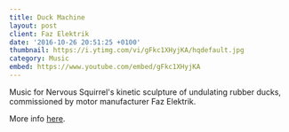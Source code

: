 ```yaml
---
title: Duck Machine
layout: post
client: Faz Elektrik
date: '2016-10-26 20:51:25 +0100'
thumbnail: https://i.ytimg.com/vi/gFkc1XHyjKA/hqdefault.jpg
category: Music
embed: https://www.youtube.com/embed/gFkc1XHyjKA
---
```

Music for Nervous Squirrel's kinetic sculpture of undulating rubber ducks, commissioned by motor manufacturer Faz Elektrik.

More info [here](http://www.nervoussquirrel.com/duckmachine.html "Duck Machine").
